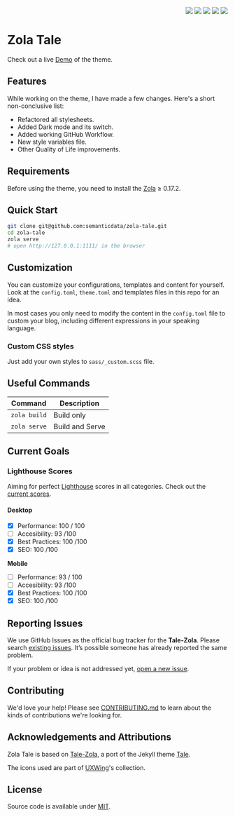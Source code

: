 <p align="right">
  <img src="https://img.shields.io/github/languages/code-size/semanticdata/zola-tale" />
  <img src="https://img.shields.io/github/repo-size/semanticdata/zola-tale" />
  <img src="https://img.shields.io/github/commit-activity/t/semanticdata/zola-tale" />
  <img src="https://img.shields.io/github/last-commit/semanticdata/zola-tale" />
  <img src="https://img.shields.io/website/https/semanticdata.github.io/zola-tale.svg" />
</p>

# Zola Tale

Check out a live [Demo](https://semanticdata.github.io/zola-tale/) of the theme.

## Features

While working on the theme, I have made a few changes. Here's a short non-conclusive list:

- Refactored all stylesheets.
- Added Dark mode and its switch.
- Added working GitHub Workflow.
- New style variables file.
- Other Quality of Life improvements.

## Requirements

Before using the theme, you need to install the [Zola](https://www.getzola.org/documentation/getting-started/installation/) ≥ 0.17.2.

## Quick Start

```bash
git clone git@github.com:semanticdata/zola-tale.git
cd zola-tale
zola serve
# open http://127.0.0.1:1111/ in the browser
```

## Customization

You can customize your configurations, templates and content for yourself. Look
at the `config.toml`, `theme.toml` and templates files in this repo for an idea.

In most cases you only need to modify the content in the `config.toml` file to
custom your blog, including different expressions in your speaking language.

### Custom CSS styles

Just add your own styles to `sass/_custom.scss` file.

## Useful Commands

| Command                    | Description                |
| -------------------------- | -------------------------- |
| `zola build`               | Build only                 |
| `zola serve`               | Build and Serve            |

## Current Goals

### Lighthouse Scores

Aiming for perfect [Lighthouse](https://pagespeed.web.dev/) scores in all categories. Check out the [current scores](https://pagespeed.web.dev/analysis/https-semanticdata-github-io-zola-tale/0jg8x3evtr?form_factor=mobile).

#### Desktop

- [x] Performance: 100 / 100
- [ ] Accesibility: 93 /100
- [x] Best Practices: 100 /100
- [x] SEO: 100 /100

**Mobile**

- [ ] Performance: 93 / 100
- [ ] Accesibility: 93 /100
- [x] Best Practices: 100 /100
- [x] SEO: 100 /100

## Reporting Issues

We use GitHub Issues as the official bug tracker for the **Tale-Zola**. Please
search [existing issues](https://github.com/semanticdata/zola-tale/issues). It’s
possible someone has already reported the same problem.

If your problem or idea is not addressed yet, [open a new issue](https://github.com/semanticdata/zola-tale/issues/new).

## Contributing

We'd love your help! Please see [CONTRIBUTING.md](./CONTRIBUTING.md) to learn
about the kinds of contributions we're looking for.

## Acknowledgements and Attributions

Zola Tale is based on [Tale-Zola](https://github.com/aaranxu/tale-zola), a port of the Jekyll theme [Tale](https://github.com/chesterhow/tale).

The icons used are part of [UXWing](https://uxwing.com/license/)'s collection.

## License

Source code is available under [MIT](LICENSE).
